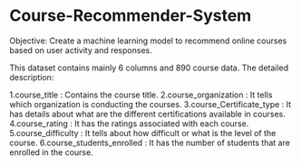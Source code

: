 # Course-Recommender-System
Objective: Create a machine learning model to recommend online courses based on user activity and responses.

This dataset contains mainly 6 columns and 890 course data. The detailed description:

1.course_title : Contains the course title.
2.course_organization : It tells which organization is conducting the courses.
3.course_Certificate_type : It has details about what are the different certifications available in courses.
4.course_rating : It has the ratings associated with each course.
5.course_difficulty : It tells about how difficult or what is the level of the course.
6.course_students_enrolled : It has the number of students that are enrolled in the course.
